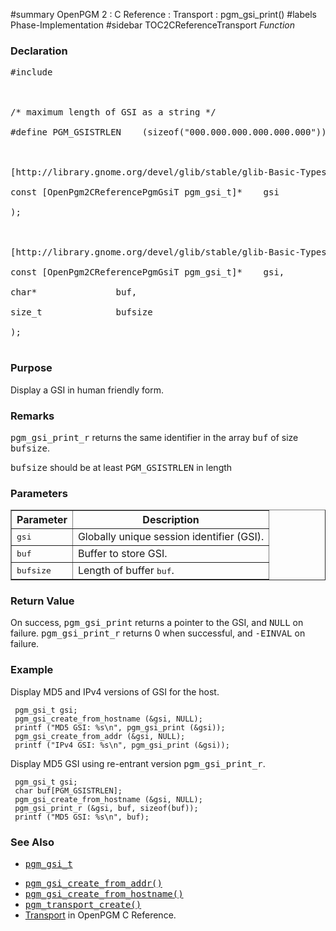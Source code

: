 ﻿#summary OpenPGM 2 : C Reference : Transport : pgm\_gsi\_print()
#labels Phase-Implementation
#sidebar TOC2CReferenceTransport
_Function_
### Declaration ###
<pre>
#include <pgm/pgm.h><br>
<br>
/* maximum length of GSI as a string */<br>
#define PGM_GSISTRLEN	 (sizeof("000.000.000.000.000.000"))<br>
<br>
[http://library.gnome.org/devel/glib/stable/glib-Basic-Types.html#gchar gchar]* *pgm_gsi_print* (<br>
const [OpenPgm2CReferencePgmGsiT pgm_gsi_t]*    gsi<br>
);<br>
<br>
[http://library.gnome.org/devel/glib/stable/glib-Basic-Types.html#gchar gchar]* *pgm_gsi_print_r* (<br>
const [OpenPgm2CReferencePgmGsiT pgm_gsi_t]*    gsi,<br>
char*               buf,<br>
size_t              bufsize<br>
);<br>
</pre>

### Purpose ###
Display a GSI in human friendly form.

### Remarks ###
<tt>pgm_gsi_print_r</tt> returns the same identifier in the array <tt>buf</tt> of size <tt>bufsize</tt>.

<tt>bufsize</tt> should be at least <tt>PGM_GSISTRLEN</tt> in length

### Parameters ###

<table cellpadding='5' border='1' cellspacing='0'>
<tr>
<th>Parameter</th>
<th>Description</th>
</tr>
<tr>
<td><tt>gsi</tt></td>
<td>Globally unique session identifier (GSI).</td>
</tr><tr>
<td><tt>buf</tt></td>
<td>Buffer to store GSI.</td>
</tr><tr>
<td><tt>bufsize</tt></td>
<td>Length of buffer <tt>buf</tt>.</td>
</tr>
</table>

### Return Value ###
On success, <tt>pgm_gsi_print</tt> returns a pointer to the GSI, and <tt>NULL</tt> on failure.  <tt>pgm_gsi_print_r</tt> returns 0 when successful, and <tt>-EINVAL</tt> on failure.

### Example ###
Display MD5 and IPv4 versions of GSI for the host.

```
 pgm_gsi_t gsi;
 pgm_gsi_create_from_hostname (&gsi, NULL);
 printf ("MD5 GSI: %s\n", pgm_gsi_print (&gsi));
 pgm_gsi_create_from_addr (&gsi, NULL);
 printf ("IPv4 GSI: %s\n", pgm_gsi_print (&gsi));
```

Display MD5 GSI using re-entrant version <tt>pgm_gsi_print_r</tt>.

```
 pgm_gsi_t gsi;
 char buf[PGM_GSISTRLEN];
 pgm_gsi_create_from_hostname (&gsi, NULL);
 pgm_gsi_print_r (&gsi, buf, sizeof(buf));
 printf ("MD5 GSI: %s\n", buf);
```

### See Also ###
  * <tt><a href='OpenPgm2CReferencePgmGsiT.md'>pgm_gsi_t</a></tt><br>
<ul><li><tt><a href='OpenPgm2CReferencePgmGsiCreateFromAddr.md'>pgm_gsi_create_from_addr()</a></tt><br>
</li><li><tt><a href='OpenPgm2CReferencePgmGsiCreateFromHostname.md'>pgm_gsi_create_from_hostname()</a></tt><br>
</li><li><tt><a href='OpenPgm2CReferencePgmTransportCreate.md'>pgm_transport_create()</a></tt><br>
</li><li><a href='OpenPgm2CReferenceTransport.md'>Transport</a> in OpenPGM C Reference.